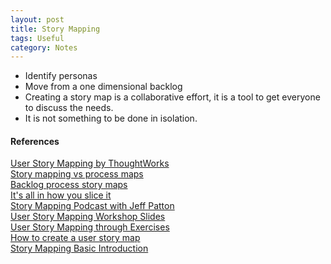 ```yaml
---
layout: post
title: Story Mapping
tags: Useful
category: Notes
---
```


- Identify personas
- Move from a one dimensional backlog
- Creating a story map is a collaborative effort, it is a tool to get everyone to discuss the needs.  
- It is not something to be done in isolation.  


#### References ####

[User Story Mapping by ThoughtWorks](http://www.slideshare.net/pkanchankar/user-story-mapping-workshop-slideshare)  
[Story mapping vs process maps](http://www.agilebuddha.com/agile/story-mapping-andvs-process-maps/)  
[Backlog process story maps](http://www.infoq.com/news/2013/04/backlog-process-story-maps)  
[It's all in how you slice it](http://agileproductdesign.com/writing/how_you_slice_it.pdf)  
[Story Mapping Podcast with Jeff Patton](http://www.uie.com/brainsparks/2011/10/07/jeff-patton-story-mapping-for-ux-practitioners-tying-agile-and-ux-together/)  
[User Story Mapping Workshop Slides](http://prezi.com/g02xaoogiiwn/user-story-mapping-workshop/)  
[User Story Mapping through Exercises](http://agilepainrelief.com/notesfromatooluser/2013/04/learning-story-mapping-exercises.html#.VBlEofmSx64)  
[How to create a user story map](http://winnipegagilist.blogspot.ca/2012/03/how-to-create-user-story-map.html)  
[Story Mapping Basic Introduction](http://www.agilelearninglabs.com/modules/story-mapping/)  

